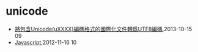 # unicode
* [將包含Unicode(uXXXX)編碼格式的國際化文件轉爲UTF8編碼](/2013/2013-10-15-unicode-to-utf8),2013-10-15 09
* [Javascript](/2012/2012-11-16-javascriptget-string-byte-length),2012-11-16 10
